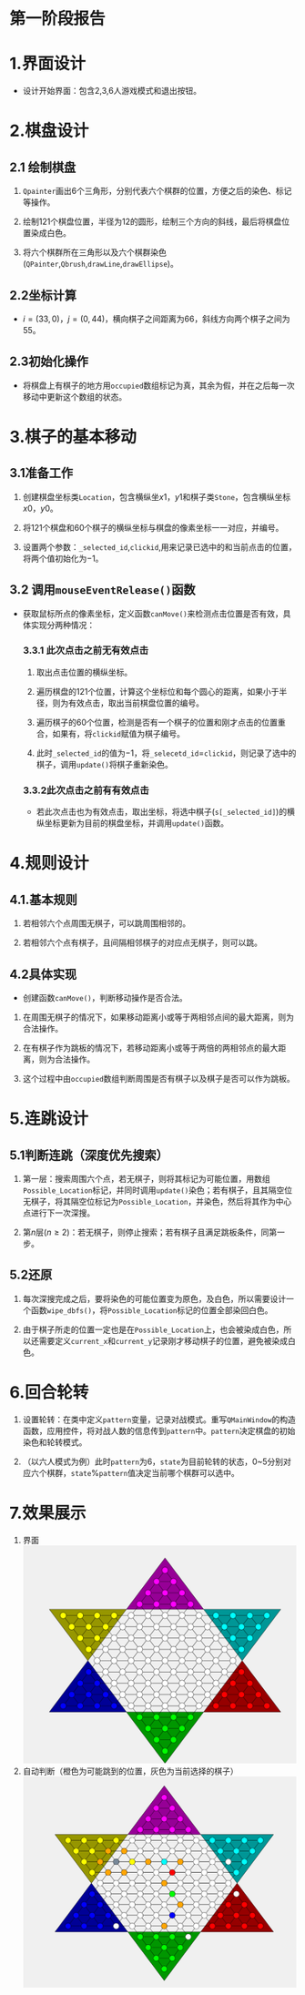 # 第一阶段报告

# 1.界面设计
- 设计开始界面：包含$2$,$3$,$6$人游戏模式和退出按钮。
# 2.棋盘设计
## 2.1 绘制棋盘
1. `Qpainter`画出$6$个三角形，分别代表六个棋群的位置，方便之后的染色、标记等操作。

2. 绘制$121$个棋盘位置，半径为$12$的圆形，绘制三个方向的斜线，最后将棋盘位置染成白色。
3. 将六个棋群所在三角形以及六个棋群染色(`QPainter`,`Qbrush`,`drawLine`,`drawEllipse`)。
## 2.2坐标计算
- $i=(33,0)$，$j=(0,44)$，横向棋子之间距离为$66$，斜线方向两个棋子之间为$55$。
## 2.3初始化操作
- 将棋盘上有棋子的地方用`occupied`数组标记为真，其余为假，并在之后每一次移动中更新这个数组的状态。
# 3.棋子的基本移动
## 3.1准备工作 
1. 创建棋盘坐标类`Location`，包含横纵坐$x1$，$y1$和棋子类`Stone`，包含横纵坐标$x0$，$y0$。

2. 将$121$个棋盘和$60$个棋子的横纵坐标与棋盘的像素坐标一一对应，并编号。
3. 设置两个参数：`_selected_id`,`clickid`,用来记录已选中的和当前点击的位置，将两个值初始化为$-1$。
## 3.2 调用`mouseEventRelease()`函数
- 获取鼠标所点的像素坐标，定义函数`canMove()`来检测点击位置是否有效，具体实现分两种情况：
    ### 3.3.1 此次点击之前无有效点击
    1. 取出点击位置的横纵坐标。

    2. 遍历棋盘的$121$个位置，计算这个坐标位和每个圆心的距离，如果小于半径，则为有效点击，取出当前棋盘位置的编号。
    3. 遍历棋子的$60$个位置，检测是否有一个棋子的位置和刚才点击的位置重合，如果有，将`clickid`赋值为棋子编号。
    4. 此时`_selected_id`的值为$-1$，将`_selecetd_id`=`clickid`，则记录了选中的棋子，调用`update()`将棋子重新染色。
    ### 3.3.2此次点击之前有有效点击

    - 若此次点击也为有效点击，取出坐标，将选中棋子(`s[_selected_id]`)的横纵坐标更新为目前的棋盘坐标，并调用`update()`函数。
# 4.规则设计
## 4.1.基本规则
1. 若相邻六个点周围无棋子，可以跳周围相邻的。

2. 若相邻六个点有棋子，且间隔相邻棋子的对应点无棋子，则可以跳。
## 4.2具体实现
- 创建函数`canMove()`，判断移动操作是否合法。
1. 在周围无棋子的情况下，如果移动距离小或等于两相邻点间的最大距离，则为合法操作。

2. 在有棋子作为跳板的情况下，若移动距离小或等于两倍的两相邻点的最大距离，则为合法操作。
3. 这个过程中由`occupied`数组判断周围是否有棋子以及棋子是否可以作为跳板。
# 5.连跳设计
## 5.1判断连跳（深度优先搜索）
1. 第一层：搜索周围六个点，若无棋子，则将其标记为可能位置，用数组`Possible_Location`标记，并同时调用`update()`染色；若有棋子，且其隔空位无棋子，将其隔空位标记为`Possible_Location`，并染色，然后将其作为中心点进行下一次深搜。

2. 第$n$层$(n≥2)$：若无棋子，则停止搜索；若有棋子且满足跳板条件，同第一步。
## 5.2还原
1. 每次深搜完成之后，要将染色的可能位置变为原色，及白色，所以需要设计一个函数`wipe_dbfs()`，将`Possible_Location`标记的位置全部染回白色。

2. 由于棋子所走的位置一定也是在`Possible_Location`上，也会被染成白色，所以还需要定义`current_x`和`current_y`记录刚才移动棋子的位置，避免被染成白色。
# 6.回合轮转
1. 设置轮转：在类中定义`pattern`变量，记录对战模式。重写`QMainWindow`的构造函数，应用控件，将对战人数的信息传到`pattern`中。`pattern`决定棋盘的初始染色和轮转模式。

2. （以六人模式为例）此时`pattern`为$6$，`state`为目前轮转的状态，$0$~$5$分别对应六个棋群，`state`%`pattern`值决定当前哪个棋群可以选中。

# 7.效果展示
1. 界面
![](image/interface.png)
2. 自动判断（橙色为可能跳到的位置，灰色为当前选择的棋子）
![](image/judgement.png)

      
      
      
      
      
      
     
        
     
     
      